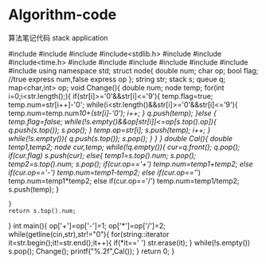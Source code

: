 # Algorithm-code
算法笔记代码
stack application

#include<cstdio>
#include<iostream>
#include<cstring>
#include<stdlib.h>
#include<algorithm>
#include<cmath>
#include<time.h>
#include<vector>
#include<set>
#include<string>
#include<map>
#include<stack>
#include<queue>
#include<utility>
using namespace std;
struct node{
    double num;
    char op;
    bool flag; //true express num,false express op
};
string str;
stack<node> s;
queue<node> q;
map<char,int> op;
void Change(){
    double num;
    node temp;
    for(int i=0;i<str.length();){
        if(str[i]>='0'&&str[i]<='9'){
            temp.flag=true;
            temp.num=str[i++]-'0';
            while(i<str.length()&&str[i]>='0'&&str[i]<='9'){
                temp.num=temp.num*10+(str[i]-'0');
                i++;
            }
            q.push(temp);
        }else {
            temp.flag=false;
            while(!s.empty()&&op[str[i]]<=op[s.top().op]){
                q.push(s.top());
                s.pop();
            }
            temp.op=str[i];
            s.push(temp);
            i++;
        }
        while(!s.empty()){
            q.push(s.top());
            s.pop();
        }
    }
}
double Cal(){
    double temp1,temp2;
    node cur,temp;
    while(!q.empty()){
        cur=q.front();
        q.pop();
        if(cur.flag) s.push(cur);
        else{
            temp1=s.top().num;
            s.pop();
            temp2=s.top().num;
            s.pop();
            if(cur.op=='+') temp.num=temp1+temp2;
            else if(cur.op=='-') temp.num=temp1-temp2;
            else if(cur.op=='*') temp.num=temp1*temp2;
            else if(cur.op=='/') temp.num=temp1/temp2;
            s.push(temp);
        }

    }
    return s.top().num;
}
int main(){
    op['+']=op['-']=1;
    op['*']=op['/']=2;
    while(getline(cin,str),str!="0"){
        for(string::iterator it=str.begin();it!=str.end();it++){
            if(*it==' ') str.erase(it);
        }
        while(!s.empty()) s.pop();
        Change();
        printf("%.2f",Cal());
    }
    return 0;
}
